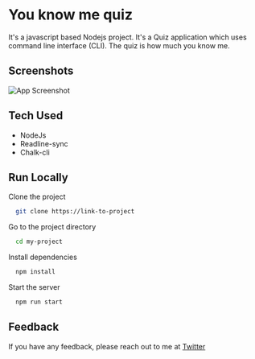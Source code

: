 
# You know me quiz

It's a javascript based Nodejs project. It's a Quiz application which uses command line interface (CLI). The quiz is how much you know me.


## Screenshots

![App Screenshot](https://via.placeholder.com/468x300?text=App+Screenshot+Here)

  
## Tech Used

- NodeJs
- Readline-sync
- Chalk-cli


  
## Run Locally

Clone the project

```bash
  git clone https://link-to-project
```

Go to the project directory

```bash
  cd my-project
```

Install dependencies

```bash
  npm install
```

Start the server

```bash
  npm run start
```

  
## Feedback

If you have any feedback, please reach out to me at [Twitter](https://twitter.com/ArchitBadjatya)

  